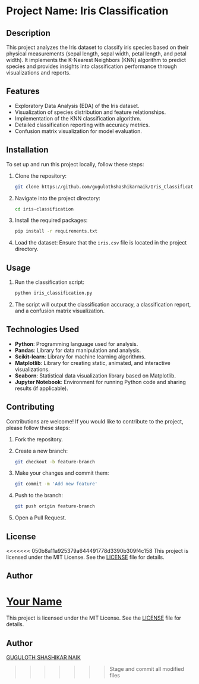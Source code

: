 # Project Name: Iris Classification

## Description
This project analyzes the Iris dataset to classify iris species based on their physical measurements (sepal length, sepal width, petal length, and petal width). It implements the K-Nearest Neighbors (KNN) algorithm to predict species and provides insights into classification performance through visualizations and reports.

## Features
- Exploratory Data Analysis (EDA) of the Iris dataset.
- Visualization of species distribution and feature relationships.
- Implementation of the KNN classification algorithm.
- Detailed classification reporting with accuracy metrics.
- Confusion matrix visualization for model evaluation.

## Installation
To set up and run this project locally, follow these steps:

1. Clone the repository:
    ```bash
    git clone https://github.com/gugulothshashikarnaik/Iris_Classification.git
    ```

2. Navigate into the project directory:
    ```bash
    cd iris-classification
    ```

3. Install the required packages:
    ```bash
    pip install -r requirements.txt
    ```

4. Load the dataset: Ensure that the `iris.csv` file is located in the project directory.

## Usage
1. Run the classification script:
    ```bash
    python iris_classification.py
    ```

2. The script will output the classification accuracy, a classification report, and a confusion matrix visualization.

## Technologies Used
- **Python**: Programming language used for analysis.
- **Pandas**: Library for data manipulation and analysis.
- **Scikit-learn**: Library for machine learning algorithms.
- **Matplotlib**: Library for creating static, animated, and interactive visualizations.
- **Seaborn**: Statistical data visualization library based on Matplotlib.
- **Jupyter Notebook**: Environment for running Python code and sharing results (if applicable).

## Contributing
Contributions are welcome! If you would like to contribute to the project, please follow these steps:

1. Fork the repository.
2. Create a new branch:
    ```bash
    git checkout -b feature-branch
    ```

3. Make your changes and commit them:
    ```bash
    git commit -m 'Add new feature'
    ```

4. Push to the branch:
    ```bash
    git push origin feature-branch
    ```

5. Open a Pull Request.

## License
<<<<<<< 050b8a11a925379a644491778d3390b309f4c158
This project is licensed under the MIT License. See the [LICENSE](LICENSE) file for details.

## Author
[Your Name](https://github.com/yourusername)
=======
This project is licensed under the MIT License. See the [LICENSE](LICENSE.txt) file for details.

## Author
[GUGULOTH SHASHIKAR NAIK](https://github.com/gugulothshashikarnaik/Iris_Classification.git)
>>>>>>> Stage and commit all modified files
